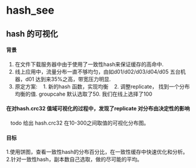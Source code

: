 # hash_see
 
## hash 的可视化
 
 
#### 背景
 1. 在文件下载服务器中由于使用了一致性hash来保证缓存的高命中.
 2. 线上应用中，流量分布一直不够均匀，由如d01/d02/d03/d04/d05 五台机器，d01 达到来35%之高，带宽压力明显.
 3. 原定方案:
    1. 新的hash 函数，实现均衡 
    2. 调整replicate， 找到一个分布均衡的值.  groupcahe 默认选取了50. 我们在线上选择了100

#### 在对hash.crc32 值域可视化的过程中，发现了replicate 对分布由决定性的影响
    todo 给出 hash.crc32 在10-300之间取值的可视化分布图。

#### 目标
 1.使用饼图，查看一致性hash的分布百分比，在一致性缓存中快速优化和分析。
 2.针对一致性hash，副本数自己选取，做的尽可能的平均。
 
 
